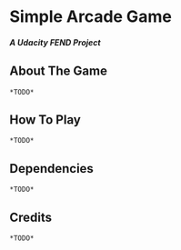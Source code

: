 # Simple Arcade Game
##### *A Udacity FEND Project*

## About The Game

    *TODO*

## How To Play

    *TODO*

## Dependencies

    *TODO*

## Credits

    *TODO*




